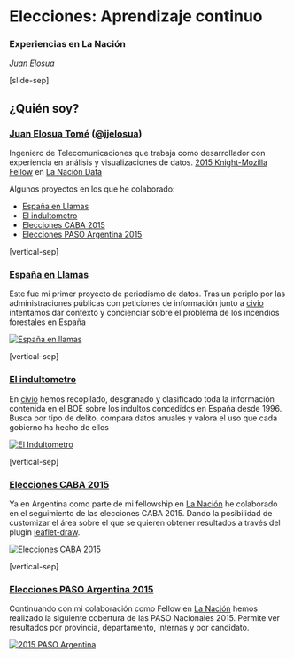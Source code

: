 # Elecciones: Aprendizaje continuo
### Experiencias en La Nación

_[Juan Elosua][blog]_ 

[blog]: http://www.juanelosua.com

[slide-sep]

## ¿Quién soy?

### [Juan Elosua Tomé][blog] ([@jjelosua][twitter])

Ingeniero de Telecomunicaciones que trabaja como desarrollador con experiencia en análisis y visualizaciones de datos. [2015 Knight-Mozilla Fellow][fellow] en [La Nación Data][lndata]

Algunos proyectos en los que he colaborado:
* <a target="_blank" href="http://www.espanaenllamas.es">España en Llamas</a>
* <a target="_blank" href="http://www.elindultometro.es">El indultometro</a>
* <a target="_blank" href="http://www.lanacion.com.ar/1809205-cayo-el-caudal-de-votos-de-pro-en-el-78-de-las-escuelas">Elecciones CABA 2015</a>
* <a target="_blank" href="http://www.lanacion.com.ar/elecciones-2015-t50499">Elecciones PASO Argentina 2015</a>

[blog]: http://www.juanelosua.com
[twitter]: https://twitter.com/jjelosua
[fellow]: http://opennews.org/what/fellowships/2015meet
[lndata]: http://www.lanacion.com.ar/data

[vertical-sep]

### <a target="_blank" href="http://www.espanaenllamas.es">España en Llamas</a>

Este fue mi primer proyecto de periodismo de datos. Tras un periplo por las administraciones públicas con peticiones de información junto a [civio][civio] intentamos dar contexto y concienciar sobre el problema de los incendios forestales en España

<!-- .element: class="proj_desc"-->

<a target="_blank" href="http://www.espanaenllamas.es">
    <img alt="España en llamas" class="img_60" data-src="images/eel.jpg"></img>
</a>

[civio]: http://civio.es

[vertical-sep]

### <a target="_blank" href="http://www.elindultometro.es">El indultometro</a>

En [civio][civio] hemos recopilado, desgranado y clasificado toda la información contenida en el BOE sobre los indultos concedidos en España desde 1996. Busca por tipo de delito, compara datos anuales y valora el uso que cada gobierno ha hecho de ellos

<!-- .element: class="proj_desc"-->

<a target="_blank" href="http://www.elindultometro.es">
    <img alt="El Indultometro" class="img_60" data-src="images/EI.jpg"></img>
</a>

[civio]: http://civio.es

[vertical-sep]

### <a target="_blank" href="http://www.lanacion.com.ar/1809205-cayo-el-caudal-de-votos-de-pro-en-el-78-de-las-escuelas">Elecciones CABA 2015</a>

Ya en Argentina como parte de mi fellowship en [La Nación][lanacion] he colaborado en el seguimiento de las elecciones CABA 2015. Dando la posibilidad de customizar el área sobre el que se quieren obtener resultados a través del plugin [leaflet-draw](https://github.com/Leaflet/Leaflet.draw).

<!-- .element: class="proj_desc"-->

<a target="_blank" href="http://www.lanacion.com.ar/1809205-cayo-el-caudal-de-votos-de-pro-en-el-78-de-las-escuelas">
    <img alt="Elecciones CABA 2015" class="img_60" data-src="images/CABA.jpg"></img>
</a>

[lanacion]: http://www.lanacion.com.ar/

[vertical-sep]

### <a target="_blank" href="http://www.lanacion.com.ar/elecciones-2015-t50499">Elecciones PASO Argentina 2015</a>

Continuando con mi colaboración como Fellow en [La Nación][lanacion] hemos realizado la siguiente cobertura de las PASO Nacionales 2015. Permite ver resultados por provincia, departamento, internas y por candidato.

<!-- .element: class="proj_desc"-->

<a target="_blank" href="http://www.lanacion.com.ar/elecciones-2015-t50499">
    <img alt="2015 PASO Argentina" class="img_60" data-src="images/PASO.jpg"></img>
</a>

[lanacion]: http://www.lanacion.com.ar/